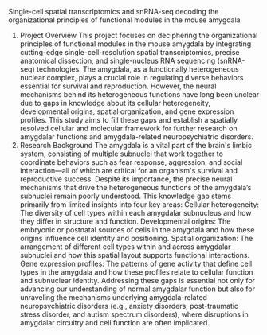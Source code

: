 Single-cell spatial transcriptomics and snRNA-seq decoding the organizational principles of functional modules in the mouse amygdala​
1. Project Overview​
This project focuses on deciphering the organizational principles of functional modules in the mouse amygdala by integrating cutting-edge single-cell-resolution spatial transcriptomics, precise anatomical dissection, and single-nucleus RNA sequencing (snRNA-seq) technologies. The amygdala, as a functionally heterogeneous nuclear complex, plays a crucial role in regulating diverse behaviors essential for survival and reproduction. However, the neural mechanisms behind its heterogeneous functions have long been unclear due to gaps in knowledge about its cellular heterogeneity, developmental origins, spatial organization, and gene expression profiles. This study aims to fill these gaps and establish a spatially resolved cellular and molecular framework for further research on amygdalar functions and amygdala-related neuropsychiatric disorders.​
2. Research Background​
The amygdala is a vital part of the brain's limbic system, consisting of multiple subnuclei that work together to coordinate behaviors such as fear response, aggression, and social interaction—all of which are critical for an organism's survival and reproductive success. Despite its importance, the precise neural mechanisms that drive the heterogeneous functions of the amygdala’s subnuclei remain poorly understood. This knowledge gap stems primarily from limited insights into four key areas:​
Cellular heterogeneity: The diversity of cell types within each amygdalar subnucleus and how they differ in structure and function.​
Developmental origins: The embryonic or postnatal sources of cells in the amygdala and how these origins influence cell identity and positioning.​
Spatial organization: The arrangement of different cell types within and across amygdalar subnuclei and how this spatial layout supports functional interactions.​
Gene expression profiles: The patterns of gene activity that define cell types in the amygdala and how these profiles relate to cellular function and subnuclear identity.​
Addressing these gaps is essential not only for advancing our understanding of normal amygdalar function but also for unraveling the mechanisms underlying amygdala-related neuropsychiatric disorders (e.g., anxiety disorders, post-traumatic stress disorder, and autism spectrum disorders), where disruptions in amygdalar circuitry and cell function are often implicated.​

